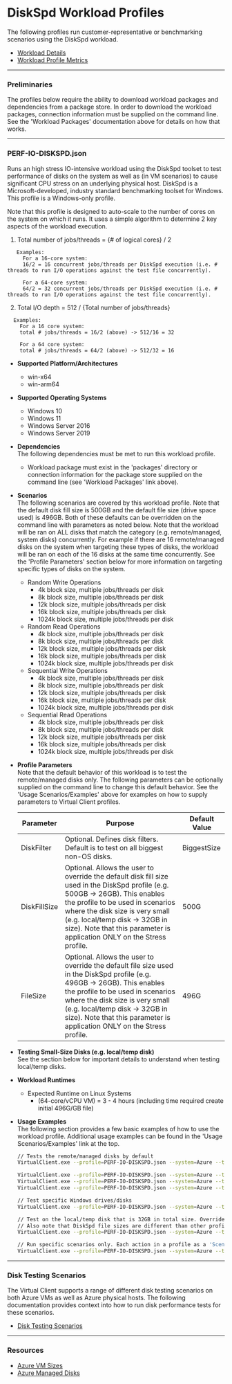 ﻿# DiskSpd Workload Profiles
The following profiles run customer-representative or benchmarking scenarios using the DiskSpd workload.  

* [Workload Details](./diskspd.md)  
* [Workload Profile Metrics](./diskspd-metrics.md)


-----------------------------------------------------------------------

### Preliminaries
The profiles below require the ability to download workload packages and dependencies from a package store. In order to download the workload packages, connection information 
must be supplied on the command line. See the 'Workload Packages' documentation above for details on how that works.

-----------------------------------------------------------------------

### PERF-IO-DISKSPD.json
Runs an high stress IO-intensive workload using the DiskSpd toolset to test performance of disks on the system as well as 
(in VM scenarios) to cause significant CPU stress on an underlying physical host. DiskSpd is a Microsoft-developed, industry standard 
benchmarking toolset for Windows. This profile is a Windows-only profile.

Note that this profile is designed to auto-scale to the number of cores on the system on which it runs. It uses a simple algorithm to determine 2 key
aspects of the workload execution.

1) Total number of jobs/threads = {# of logical cores} / 2


```
   Examples:  
     For a 16-core system:
     16/2 = 16 concurrent jobs/threads per DiskSpd execution (i.e. # threads to run I/O operations against the test file concurrently).

     For a 64-core system:
     64/2 = 32 concurrent jobs/threads per DiskSpd execution (i.e. # threads to run I/O operations against the test file concurrently).
```
2) Total I/O depth =  512 / {Total number of jobs/threads}


 ```
   Examples:
     For a 16 core system:
     total # jobs/threads = 16/2 (above) -> 512/16 = 32

     For a 64 core system:
     total # jobs/threads = 64/2 (above) -> 512/32 = 16
```

* **Supported Platform/Architectures**
  * win-x64
  * win-arm64

* **Supported Operating Systems**
  * Windows 10
  * Windows 11
  * Windows Server 2016
  * Windows Server 2019

* **Dependencies**  
  The following dependencies must be met to run this workload profile.

  * Workload package must exist in the 'packages' directory or connection information for the package store supplied on the command line (see 'Workload Packages' link above).

* **Scenarios**  
  The following scenarios are covered by this workload profile. Note that the default disk fill size is 500GB and the default file size (drive space used)
  is 496GB. Both of these defaults can be overridden on the command line with parameters as noted below. Note that the workload will be ran on ALL disks that
  match the category (e.g. remote/managed, system disks) concurrently. For example if there are 16 remote/managed disks on the system when targeting these
  types of disks, the workload will be ran on each of the 16 disks at the same time concurrently. See the 'Profile Parameters' section below for more information
  on targeting specific types of disks on the system.

  * Random Write Operations
    * 4k block size, multiple jobs/threads per disk
    * 8k block size, multiple jobs/threads per disk
    * 12k block size, multiple jobs/threads per disk
    * 16k block size, multiple jobs/threads per disk
    * 1024k block size, multiple jobs/threads per disk
  * Random Read Operations
    * 4k block size, multiple jobs/threads per disk
    * 8k block size, multiple jobs/threads per disk
    * 12k block size, multiple jobs/threads per disk
    * 16k block size, multiple jobs/threads per disk
    * 1024k block size, multiple jobs/threads per disk
  * Sequential Write Operations
    * 4k block size, multiple jobs/threads per disk
    * 8k block size, multiple jobs/threads per disk
    * 12k block size, multiple jobs/threads per disk
    * 16k block size, multiple jobs/threads per disk
    * 1024k block size, multiple jobs/threads per disk
  * Sequential Read Operations
    * 4k block size, multiple jobs/threads per disk
    * 8k block size, multiple jobs/threads per disk
    * 12k block size, multiple jobs/threads per disk
    * 16k block size, multiple jobs/threads per disk
    * 1024k block size, multiple jobs/threads per disk

* **Profile Parameters**  
  Note that the default behavior of this workload is to test the remote/managed disks only. The following parameters can be optionally supplied
  on the command line to change this default behavior. See the 'Usage Scenarios/Examples' above for examples on how to supply parameters to 
  Virtual Client profiles.

  | Parameter                 | Purpose                                                                         | Default Value |
  |---------------------------|---------------------------------------------------------------------------------|---------------|
  | DiskFilter           | Optional. Defines disk filters. Default is to test on all biggest non-OS disks.     | BiggestSize |
  | DiskFillSize              | Optional. Allows the user to override the default disk fill size used in the DiskSpd profile (e.g. 500GB -> 26GB). This enables the profile to be used in scenarios where the disk size is very small (e.g. local/temp disk -> 32GB in size). Note that this parameter is application ONLY on the Stress profile. | 500G |
  | FileSize                  | Optional. Allows the user to override the default file size used in the DiskSpd profile (e.g. 496GB -> 26GB). This enables the profile to be used in scenarios where the disk size is very small (e.g. local/temp disk -> 32GB in size). Note that this parameter is application ONLY on the Stress profile. | 496G |

* **Testing Small-Size Disks (e.g. local/temp disk)**  
  See the section below for important details to understand when testing local/temp disks.

* **Workload Runtimes**  
  * Expected Runtime on Linux Systems
    * (64-core/vCPU VM) = 3 - 4 hours (including time required create initial 496G/GB file)

* **Usage Examples**  
  The following section provides a few basic examples of how to use the workload profile. Additional usage examples can be found in the
  'Usage Scenarios/Examples' link at the top.


  ``` bash
  // Tests the remote/managed disks by default
  VirtualClient.exe --profile=PERF-IO-DISKSPD.json --system=Azure --timeout=1440 --packageStore="{BlobConnectionString|SAS Uri}"

  VirtualClient.exe --profile=PERF-IO-DISKSPD.json --system=Azure --timeout=1440 --packageStore="{BlobConnectionString|SAS Uri}" --parameters=DiskFilter=OSDisk
  VirtualClient.exe --profile=PERF-IO-DISKSPD.json --system=Azure --timeout=1440 --packageStore="{BlobConnectionString|SAS Uri}" --parameters=DiskFilter=OSDisk:false
  VirtualClient.exe --profile=PERF-IO-DISKSPD.json --system=Azure --timeout=1440 --packageStore="{BlobConnectionString|SAS Uri}" --parameters=DiskFilter=BiggestSize

  // Test specific Windows drives/disks
  VirtualClient.exe --profile=PERF-IO-DISKSPD.json --system=Azure --timeout=1440 --packageStore="{BlobConnectionString|SAS Uri}" --parameters=DiskFilter=DiskPath:C:\,D:\

  // Test on the local/temp disk that is 32GB in total size. Override the default file size of 496G.
  // Also note that DiskSpd file sizes are different than other profiles (e.g. 26G vs. 26GB).
  VirtualClient.exe --profile=PERF-IO-DISKSPD.json --system=Azure --timeout=1440 --packageStore="{BlobConnectionString|SAS Uri}" --parameters=DiskFilter=OSDisk:false&smallestSize,,,DiskFillSize=26G,,,FileSize=26G

  // Run specific scenarios only. Each action in a profile as a 'Scenario' name.
  VirtualClient.exe --profile=PERF-IO-DISKSPD.json --system=Azure --timeout=1440 --packageStore="{BlobConnectionString|SAS Uri}" --scenarios=RandomWrite_4k_BlockSize,RandomWrite_8k_BlockSize,RandomRead_8k_BlockSize,RandomRead_4k_BlockSize
  ```

-----------------------------------------------------------------------

### Disk Testing Scenarios
The Virtual Client supports a range of different disk testing scenarios on both Azure VMs as well as Azure physical hosts. The following
documentation provides context into how to run disk performance tests for these scenarios.

* [Disk Testing Scenarios](./DiskTestingScenarios.md)

-----------------------------------------------------------------------

### Resources
* [Azure VM Sizes](https://docs.microsoft.com/en-us/azure/virtual-machines/sizes)
* [Azure Managed Disks](https://azure.microsoft.com/en-us/pricing/details/managed-disks/)